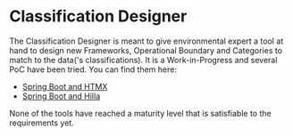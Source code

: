 # Classification Designer


The Classification Designer is meant to give environmental expert a tool at hand to design new Frameworks, Operational Boundary and Categories to match to the data('s classifications).
It is a Work-in-Progress and several PoC have been tried. You can find them here:

- [Spring Boot and HTMX](https://github.com/wiser-flagship/wiser-sp4-ee-tool.git)
- [Spring Boot and Hilla](https://github.com/wiser-flagship/sp4-ee-tool)


None of the tools have reached a maturity level that is satisfiable to the requirements yet.